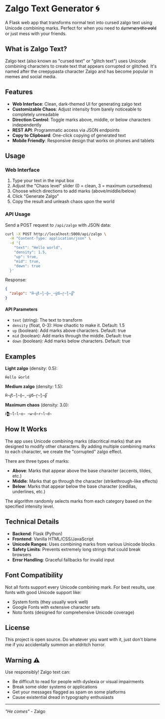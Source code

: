 # Zalgo Text Generator 🌀

A Flask web app that transforms normal text into cursed zalgo text using Unicode combining marks. Perfect for when you need to s̸u̷m̶m̴o̸n̵ ̷t̶h̸e̴ ̵v̷o̶i̸d̴ or just mess with your friends.

## What is Zalgo Text?

Zalgo text (also known as "cursed text" or "glitch text") uses Unicode combining characters to create text that appears corrupted or glitched. It's named after the creepypasta character Zalgo and has become popular in memes and social media.

## Features

- **Web Interface**: Clean, dark-themed UI for generating zalgo text
- **Customizable Chaos**: Adjust intensity from barely noticeable to completely unreadable  
- **Direction Control**: Toggle marks above, middle, or below characters independently
- **REST API**: Programmatic access via JSON endpoints
- **Copy to Clipboard**: One-click copying of generated text
- **Mobile Friendly**: Responsive design that works on phones and tablets

## Usage

### Web Interface

1. Type your text in the input box
2. Adjust the "Chaos level" slider (0 = clean, 3 = maximum cursedness)
3. Choose which directions to add marks (above/middle/below)
4. Click "Generate Zalgo" 
5. Copy the result and unleash chaos upon the world

### API Usage

Send a POST request to `/api/zalgo` with JSON data:

```bash
curl -X POST http://localhost:5000/api/zalgo \
  -H "Content-Type: application/json" \
  -d '{
    "text": "Hello world",
    "density": 1.5,
    "up": true,
    "mid": true,
    "down": true
  }'
```

Response:
```json
{
  "zalgo": "Ḧ̴̰e̷̲͝l̶̰̔l̴̰̈ȯ̶̰ ̴̰̈w̷̲͝ő̶̰r̴̰̈l̶̰̔d̷̲͝"
}
```

#### API Parameters

- `text` (string): The text to transform
- `density` (float, 0-3): How chaotic to make it. Default: 1.5
- `up` (boolean): Add marks above characters. Default: true  
- `mid` (boolean): Add marks through the middle. Default: true
- `down` (boolean): Add marks below characters. Default: true

## Examples

**Light zalgo** (density: 0.5):
```
H̃ello w̃orld
```

**Medium zalgo** (density: 1.5):
```
Ḧ̴̰e̷̲͝l̶̰̔l̴̰̈ȯ̶̰ ̴̰̈w̷̲͝ő̶̰r̴̰̈l̶̰̔d̷̲͝
```

**Maximum chaos** (density: 3.0):
```
Ḧ̷̢̧̡̛̖̰̮̘̪̫̳̗̰̼̯̭̺̟̤̜̱̠̩́̓̽̏͂̈́̈́̉̆̎̎̈́̽̊̏̊̅̍̅̌͌̑̎̂̂̃̈́̎̏̍̓̇̇̈́̈́̍̃̂̋͋͋̊̌̃͑̏̚̚͘͜ë̴́l̴l̴o̴ ̴w̴ő̴r̴l̴d̴
```

## How It Works

The app uses Unicode combining marks (diacritical marks) that are designed to modify other characters. By adding multiple combining marks to each character, we create the "corrupted" zalgo effect.

There are three types of marks:
- **Above**: Marks that appear above the base character (accents, tildes, etc.)
- **Middle**: Marks that go through the character (strikethrough-like effects)  
- **Below**: Marks that appear below the base character (cedillas, underlines, etc.)

The algorithm randomly selects marks from each category based on the specified intensity level.

## Technical Details

- **Backend**: Flask (Python)
- **Frontend**: Vanilla HTML/CSS/JavaScript
- **Unicode Ranges**: Uses combining marks from various Unicode blocks
- **Safety Limits**: Prevents extremely long strings that could break browsers
- **Error Handling**: Graceful fallbacks for invalid input

## Font Compatibility

Not all fonts support every Unicode combining mark. For best results, use fonts with good Unicode support like:
- System fonts (they usually work well)
- Google Fonts with extensive character sets
- Noto fonts (designed for comprehensive Unicode coverage)

## License

This project is open source. Do whatever you want with it, just don't blame me if you accidentally summon an eldritch horror.

## Warning ⚠️

Use responsibly! Zalgo text can:
- Be difficult to read for people with dyslexia or visual impairments
- Break some older systems or applications  
- Get your messages flagged as spam on some platforms
- Cause existential dread in typography enthusiasts

---

*"He comes"* - Zalgo
